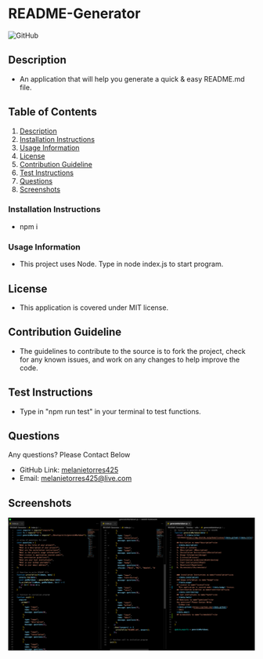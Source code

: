 # README-Generator

![GitHub](https://img.shields.io/github/license/melanietorres425/README-Generator)

## Description <a name="description"></a>

- An application that will help you generate a quick & easy README.md file.

## Table of Contents

1. [Description](#Description)
2. [Installation Instructions](#Installation)
3. [Usage Information](#usage)
4. [License](#license)
5. [Contribution Guideline](#contributing)
6. [Test Instructions](#test)
7. [Questions](#questions)
8. [Screenshots](#screenshots)

### Installation Instructions <a name="installation"></a>

- npm i

### Usage Information <a name="Usage"></a>

- This project uses Node. Type in node index.js to start program.

## License <a name="license"></a>

- This application is covered under MIT license.

## Contribution Guideline <a name="contribution"></a>

- The guidelines to contribute to the source is to fork the project, check for any known issues, and work on any changes to help improve the code.

## Test Instructions <a name="tests"></a>

- Type in "npm run test" in your terminal to test functions.

## Questions <a name="questions"></a>

Any questions? Please Contact Below

- GitHub Link:
  [melanietorres425](https://github.com/melanietorres425)
- Email:
  melanietorres425@live.com

## Screenshots <a name="screenshots"></a>

![](././Develop/screenshots/Screenshot1.png)
